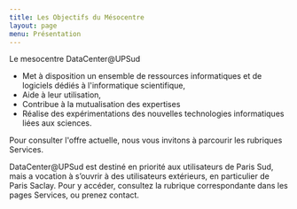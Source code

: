 ```yaml
---
title: Les Objectifs du Mésocentre
layout: page
menu: Présentation
---
```


Le mesocentre DataCenter@UPSud
* Met à disposition un ensemble de ressources informatiques et de logiciels dédiés à l'informatique scientifique,
* Aide à leur utilisation,
* Contribue à la mutualisation des expertises
* Réalise des expérimentations des nouvelles technologies informatiques liées aux sciences.

Pour consulter l'offre actuelle, nous vous invitons à parcourir les rubriques Services.

DataCenter@UPSud est destiné en priorité aux utilisateurs de Paris Sud, mais a vocation à s’ouvrir à des utilisateurs extérieurs, en particulier de Paris Saclay.  Pour y accéder, consultez la rubrique correspondante dans les pages Services, ou prenez contact.

